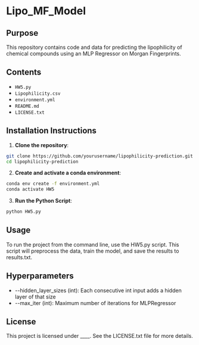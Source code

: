 # Lipo_MF_Model

## Purpose
This repository contains code and data for predicting the lipophilicity of chemical compounds using an MLP Regressor on Morgan Fingerprints. 

## Contents
- `HW5.py`
- `Lipophilicity.csv`
- `environment.yml`
- `README.md`
- `LICENSE.txt`


## Installation Instructions

1. **Clone the repository**:
```sh
git clone https://github.com/yourusername/lipophilicity-prediction.git
cd lipophilicity-prediction
```
2. **Create and activate a conda environment**:
```sh
conda env create -f environment.yml
conda activate HW5
```
3. **Run the Python Script**:
```sh
python HW5.py
```

## Usage

To run the project from the command line, use the HW5.py script. This script will preprocess the data, train the model, and save the results to results.txt.

## Hyperparameters

- --hidden_layer_sizes (int): Each consecutive int input adds a hidden layer of that size
- --max_iter (int): Maximum number of iterations for MLPRegressor

## License
This project is licensed under ____. See the LICENSE.txt file for more details. 